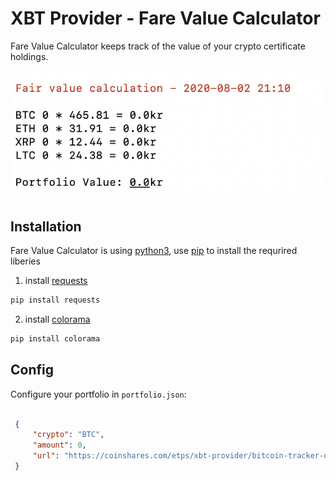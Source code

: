 # XBT Provider - Fare Value Calculator
Fare Value Calculator keeps track of the value of your crypto certificate holdings.

![example image](https://github.com/wilhelmuggla/fair-value/blob/master/example-image.png)

## Installation
Fare Value Calculator is using [python3](https://www.python.org/download/releases/3.0/), use [pip](https://pip.pypa.io/en/stable/) to install the requrired liberies



1. install [requests](https://requests.readthedocs.io/en/master/)
```bash
pip install requests
```

2. install [colorama](https://pypi.org/project/colorama/)
```bash
pip install colorama
```



## Config

Configure your portfolio in `portfolio.json`:

   ```json
 
    {
        "crypto": "BTC",
        "amount": 0,
        "url": "https://coinshares.com/etps/xbt-provider/bitcoin-tracker-one"
    }
   ```
